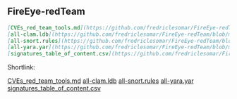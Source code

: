 ## FireEye-redTeam

```markdown
[CVEs_red_team_tools.md](https://github.com/fredriclesomar/FireEye-redTeam/blob/master/CVEs_red_team_tools.md)
[all-clam.ldb](https://github.com/fredriclesomar/FireEye-redTeam/blob/master/all-clam.ldb)
[all-snort.rules](https://github.com/fredriclesomar/FireEye-redTeam/blob/master/all-snort.rules)
[all-yara.yar](https://github.com/fredriclesomar/FireEye-redTeam/blob/master/all-yara.yar) 
[signatures_table_of_content.csv](https://github.com/fredriclesomar/FireEye-redTeam/blob/master/signatures_table_of_content.csv)
```
Shortlink:

[CVEs_red_team_tools.md](https://github.com/fredriclesomar/FireEye-redTeam/blob/master/CVEs_red_team_tools.md)
[all-clam.ldb](https://github.com/fredriclesomar/FireEye-redTeam/blob/master/all-clam.ldb)
[all-snort.rules](https://github.com/fredriclesomar/FireEye-redTeam/blob/master/all-snort.rules)
[all-yara.yar](https://github.com/fredriclesomar/FireEye-redTeam/blob/master/all-yara.yar) 
[signatures_table_of_content.csv](https://github.com/fredriclesomar/FireEye-redTeam/blob/master/signatures_table_of_content.csv)

